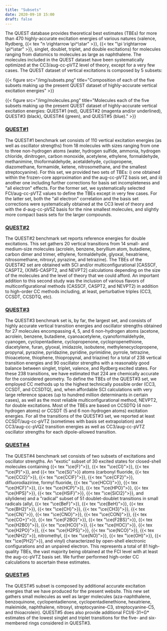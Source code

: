 ```yaml
---
title: "Subsets"
date: 2020-09-10 15:00
draft: false
---
```


The QUEST database provides theoretical best estimates (TBEs) for more than 470 highly-accurate excitation energies of various natures (valence, Rydberg, {{< tex "n \rightarrow \pi^\star" >}}, {{< tex "\pi \rightarrow \pi^\star" >}}, singlet, doublet, triplet, and double excitations) for molecules ranging from diatomics to molecules as large as naphthalene.
The molecules included in the QUEST dataset have been systematically optimized at the CC3/aug-cc-pVTZ level of theory, except for a very few cases.
The QUEST dataset of vertical excitations is composed by 5 subsets:

{{< figure src="/img/subsets.png" title="Composition of each of the five subsets making up the present QUEST dataset of highly-accurate vertical excitation energies" >}}

{{< figure src="/img/molecules.png" title="Molecules each of the five subsets making up the present QUEST dataset of highly-accurate vertical excitation energies: QUEST#1 (red), QUEST#2 (magenta and/or underlined), QUEST#3 (black), QUEST#4 (green), and QUEST#5 (blue)." >}}

### [QUEST#1](/references#QUEST%231)
The QUEST#1 benchmark set consists of 110 vertical excitation energies (as well as oscillator strengths) from 18 molecules with sizes ranging from one to three non-hydrogen atoms (water, hydrogen sulfide, ammonia, hydrogen chloride, dinitrogen, carbon monoxide, acetylene, ethylene, formaldehyde, methanimine, thioformaldehyde, acetaldehyde, cyclopropene, diazomethane, formamide, ketene, nitrosomethane, and the smallest
streptocyanine). For this set, we provided two sets of TBEs: i) one obtained within the frozen-core approximation and the aug-cc-pVTZ basis set, and ii) another one including further corrections for basis set incompleteness and "all electron" effects.
For the former set, we systematically selected FCI/aug-cc-pVTZ values to define the TBEs except in very few cases.
For the latter set, both the "all electron" correlation and the basis set corrections were systematically obtained at the CC3 level of theory and with the d-aug-cc-pV5Z basis for the nine smallest molecules, and slightly more compact basis sets for the larger compounds.

### [QUEST#2](/references#QUEST%232)
The QUEST#2 benchmark set reports reference energies for double excitations.
This set gathers 20 vertical transitions from 14 small- and medium-size molecules (acrolein, benzene, beryllium atom, butadiene, carbon dimer and trimer, ethylene, formaldehyde, glyoxal, hexatriene, nitrosomethane, nitroxyl, pyrazine, and tetrazine).
The TBEs of the QUEST#2 set are obtained with SCI and/or multiconfigurational [CASSCF, CASPT2, (X)MS-CASPT2, and NEVPT2] calculations depending on the size of the molecules and the level of theory that we could afford.
An important addition to this second study was the inclusion of various flavors of multiconfigurational methods (CASSCF, CASPT2, and NEVPT2) in addition to high-order CC methods including, at least, perturbative triples (CC3, CCSDT, CCSDTQ, etc).

### [QUEST#3](/references#QUEST%233)
The QUEST#3 benchmark set is, by far, the largest set, and consists of highly accurate vertical transition energies and oscillator strengths obtained for 27 molecules encompassing 4, 5, and 6 non-hydrogen atoms (acetone, acrolein, benzene, butadiene, cyanoacetylene, cyanoformaldehyde, cyanogen, cyclopentadiene, cyclopropenone, cyclopropenethione, diacetylene, furan, glyoxal, imidazole, isobutene, methylenecyclopropene, propynal, pyrazine, pyridazine, pyridine, pyrimidine, pyrrole, tetrazine, thioacetone, thiophene, thiopropynal, and triazine) for a total of 238 vertical transition energies and 90 oscillator strengths with a reasonably good balance between singlet, triplet, valence, and Rydberg excited states.
For these 238 transitions, we have estimated that 224 are chemically accurate for the considered geometry.
To define the TBEs of the QUEST#3 set, we employed CC methods up to the highest technically possible order (CC3, CCSDT, and CCSDTQ), and, when affordable SCI calculations with very large reference spaces (up to hundred million determinants in certain cases), as well as the most reliable multiconfigurational method, NEVPT2, for double excitations.
Most of the TBEs are based on CCSDTQ (4 non-hydrogen atoms) or CCSDT (5 and 6 non-hydrogen atoms) excitation energies.
For all the transitions of the QUEST#3 set, we reported at least CCSDT/aug-cc-pVTZ (sometimes with basis set extrapolation) and CC3/aug-cc-pVQZ transition energies as well as CC3/aug-cc-pVTZ oscillator strengths for each dipole-allowed transition.

### [QUEST#4](/references#QUEST%234)
The QUEST#4 benchmark set consists of two subsets of excitations and oscillator strengths.
An "exotic" subset of 30 excited states for closed-shell molecules containing {{< tex "\ce{F}">}}, {{< tex "\ce{Cl}">}}, {{< tex "\ce{P}">}}, and {{< tex "\ce{Si}">}} atoms (carbonyl fluoride, {{< tex "\ce{CCl2}">}}, {{< tex "\ce{CClF}">}}, {{< tex "\ce{CF2}">}}, difluorodiazirine, formyl fluoride, {{< tex "\ce{HCCl}">}}, {{< tex "\ce{HCF}">}}, {{< tex "\ce{HCP}">}}, {{< tex "\ce{HPO}">}}, {{< tex "\ce{HPS}">}}, {{< tex "\ce{HSiF}">}}, {{< tex "\ce{SiCl2}">}}, and silylidene) and a "radical" subset of 51 doublet-doublet transitions in small radicals (allyl, {{< tex "\ce{BeF}">}}, {{< tex "\ce{BeH}">}}, {{< tex "\ce{BH2}">}}, {{< tex "\ce{CH}">}}, {{< tex "\ce{CH3}">}}, {{< tex "\ce{CN}">}}, {{< tex "\ce{CNO}">}}, {{< tex "\ce{CON}">}}, {{< tex "\ce{CO+}">}}, {{< tex "\ce{F2BO}">}}, {{< tex "\ce{F2BS}">}}, {{< tex "\ce{H2BO}">}}, {{< tex "\ce{HCO}">}}, {{< tex "\ce{HOC}">}}, {{< tex "\ce{H2PO}">}}, {{< tex "\ce{H2PS}">}}, {{< tex "\ce{NCO}">}}, {{< tex "\ce{NH2}">}}, nitromethyl, {{< tex "\ce{NO}">}}, {{< tex "\ce{OH}">}}, {{< tex "\ce{PH2}">}}, and vinyl) characterized by open-shell electronic configurations and an unpaired electron.
This represents a total of 81 high-quality TBEs, the vast majority being obtained at the FCI level with at least the aug-cc-pVTZ basis set.
We further performed high-order CC calculations to ascertain these estimates.

### [QUEST#5](/references#QUEST%235)

The QUEST#5 subset is composed by additional accurate excitation energies that we have produced for the present website.
This new set gathers small molecules as well as larger molecules (aza-naphthalene, benzoquinone, cyclopentadienone, cyclopentadienethione, hexatriene, maleimide, naphthalene, nitroxyl, streptocyanine-C3, streptocyanine-C5, and thioacrolein).
QUEST#5 does also provide additional FCI/6-31+G* estimates of the lowest singlet and triplet transitions for the five- and six-membered rings considered in QUEST#3.



